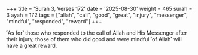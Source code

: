 +++
title = 'Surah 3, Verses 172'
date = '2025-08-30'
weight = 465
surah = 3
ayah = 172
tags = ["allah", "call", "good", "great", "injury", "messenger", "mindful", "responded", "reward"]
+++

˹As for˺ those who responded to the call of Allah and His Messenger after their injury, those of them who did good and were mindful ˹of Allah˺ will have a great reward.